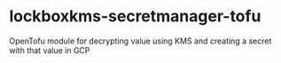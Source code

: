 # lockboxkms-secretmanager-tofu

OpenTofu module for decrypting value using KMS and creating a secret with that value in GCP

<!-- BEGIN_TF_DOCS -->
<!-- END_TF_DOCS -->
